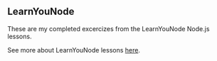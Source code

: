## LearnYouNode

These are my completed excercizes from the LearnYouNode Node.js lessons. 

See more about LearnYouNode lessons [here](https://github.com/workshopper/learnyounode).
